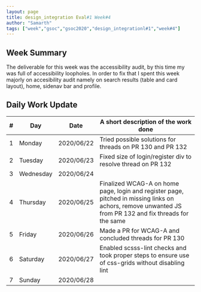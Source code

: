 ```yaml
---
layout: page
title: design_integration Eval#1 Week#4
author: "Samarth"
tags: ["week","gsoc","gsoc2020","design_integrationl#1","week#4"]
---
```

## Week Summary

The deliverable for this week was the accessibility audit, by this time my was full of accessibility 
loopholes. In order to fix that I spent this week majorly on accesibility audit namely on search results
(table and card layout), home, sidenav bar and profile.

## Daily Work Update

|\#|Day|Date|A short description of the work done|  
|---	|---	|---	|---	|  
|1   	| Monday 	|   2020/06/22	| Tried possible solutions for threads on PR 130 and PR 132 	|  
|2   	| Tuesday  	|   2020/06/23	| Fixed size of login/register div to resolve thread on PR 132  	|  
|3   	| Wednesday  	|  2020/06/24 	|   	|  
|4   	| Thursday  	|   2020/06/25	| Finalized WCAG-A on home page, login and register page, pitched in missing links on achors, remove unwanted JS from PR 132 and fix threads for the same  	|  
|5   	| Friday  	|   2020/06/26	| Made a PR for WCAG-A and concluded threads for PR 130  	|  
|6   	| Saturday  	|   2020/06/27	| Enabled scsss-lint checks and took proper steps to ensure use of css-grids without disabling lint   	|  
|7   	| Sunday  	|   2020/06/28	| 	|  
